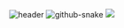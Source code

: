 ![header](https://capsule-render.vercel.app/api?type=waving&color=gradient&height=256&section=header&text=Hello%20World!&fontSize=75&animation=fadeIn&fontAlignY=38&desc=Welcome%20to%20my%20GitHub%20profile!&descAlignY=51&descAlign=62)
![github-snake](https://github.com/user-attachments/assets/ec340aee-10d9-4765-b671-dd5acaae77f4)
![](https://komarev.com/ghpvc/?username=nymphernus)

